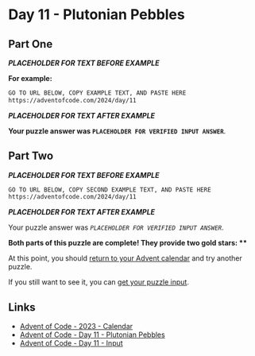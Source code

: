 # Day 11 - Plutonian Pebbles

## Part One

***PLACEHOLDER FOR TEXT BEFORE EXAMPLE***

**For example:**

```txt
GO TO URL BELOW, COPY EXAMPLE TEXT, AND PASTE HERE
https://adventofcode.com/2024/day/11
```

***PLACEHOLDER FOR TEXT AFTER EXAMPLE***

**Your puzzle answer was `PLACEHOLDER FOR VERIFIED INPUT ANSWER`**.

## Part Two

***PLACEHOLDER FOR TEXT BEFORE EXAMPLE***

```txt
GO TO URL BELOW, COPY SECOND EXAMPLE TEXT, AND PASTE HERE
https://adventofcode.com/2024/day/11
```

***PLACEHOLDER FOR TEXT AFTER EXAMPLE***

Your puzzle answer was *`PLACEHOLDER FOR VERIFIED INPUT ANSWER`*.

**Both parts of this puzzle are complete!
They provide two gold stars: \*\***

At this point,
you should [return to your Advent calendar][aoc-calendar] and
try another puzzle.

If you still want to see it,
you can [get your puzzle input][aoc-day11-input].

## Links


- [Advent of Code - 2023 - Calendar][aoc-calendar]
- [Advent of Code - Day 11 - Plutonian Pebbles][aoc-day11]
- [Advent of Code - Day 11 - Input][aoc-day11-input]

<!-- Hidden References -->
[aoc-calendar]: https://adventofcode.com/2024 "Advent of Code - Year/Calendar"
[aoc-day11]: https://adventofcode.com/2024/day/11 "Advent of Code - Day 11"
[aoc-day11-input]: https://adventofcode.com/2024/day/11/input "Advent of Code - Day 04 - Input"